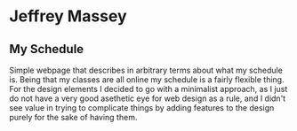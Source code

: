 # Jeffrey Massey
## My Schedule
Simple webpage that describes in arbitrary terms about what my schedule is. Being that my classes are all online my schedule is a fairly flexible thing. For the design elements I decided to go with a minimalist approach, as I just do not have a very good asethetic eye for web design as a rule, and I didn't see value in trying to complicate things by adding features to the design purely for the sake of having them.
